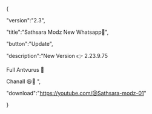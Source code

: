 {

 "version":"2.3",

 "title":"Sathsara Modz New Whatsapp🧡",

 "button":"Update",

 "description":"New Version 👉 2.23.9.75
 
 Full Antvurus 💝
 
 Chanall 😆🧡
",

 "download":"https://youtube.com/@Sathsara-modz-01"

}
